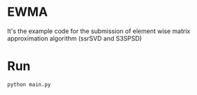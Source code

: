 # EWMA
It's the example code for the submission of element wise matrix approximation algorithm (ssrSVD and S3SPSD)

# Run
```
python main.py
```